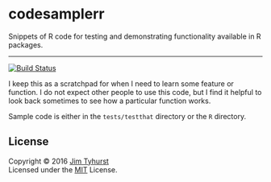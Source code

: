 # codesamplerr
Snippets of R code for testing and demonstrating functionality available in R packages.

---

[![Build Status](https://travis-ci.org/jimtyhurst/codesamplerr.svg?branch=master)](https://travis-ci.org/jimtyhurst/codesamplerr)

I keep this as a scratchpad for when I need to learn some feature or function. I do not expect other people to use this code, but I find it helpful to look back sometimes to see how a particular function works.

Sample code is either in the `tests/testthat` directory or the `R` directory.

## License
Copyright &#169; 2016 [Jim Tyhurst](https://www.jimtyhurst.com)<br>
Licensed under the [MIT](https://opensource.org/licenses/MIT) License.
